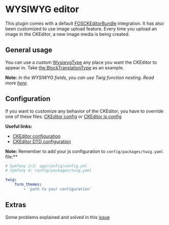 # WYSIWYG editor

This plugin comes with a default [FOSCKEditorBundle](https://github.com/FriendsOfSymfony/FOSCKEditorBundle) integration.
It has also been customized to use image upload feature. Every time you upload an image in the CKEditor, a new image media
is being created.

## General usage

You can use a custom [WysiwygType](../src/Form/Type/WysiwygType.php) any place you want the CKEditor to appear in.
Take [the BlockTranslationType](../src/Form/Type/Translation/BlockTranslationType.php) as an example.

**Note:**
*In the WYSIWYG fields, you can use Twig function nesting. Read more [here](twig-functions-in-admin.md).*

## Configuration

If you want to customize any behavior of the CKEditor, you have to override one of these files: [CKEditor config](../src/Resources/config/fos_ck_editor/fos_ck_editor.yml) or [CKEditor js config](../src/Resources/views/Form/ckeditor_widget.html.twig)

**Useful links:**
- [CKEditor configuration](https://ckeditor.com/docs/ckeditor4/latest/api/CKEDITOR_config.html)
- [CKEditor DTD configuration](https://ckeditor.com/docs/ckeditor4/latest/api/CKEDITOR_dtd.html)


**Note:**
Remember to add your js configuration to `config/packages/twig.yaml` file:**
```yaml
# Symfony 2/3: app/config/config.yml
# Symfony 4: config/packages/twig.yaml

twig:
    form_themes:
        - 'path to your configuration'
```

## Extras

Some problems explained and solved in this [issue](https://github.com/BitBagCommerce/SyliusCmsPlugin/issues/411)

